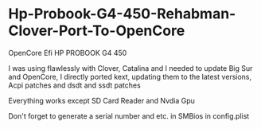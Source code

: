 # Hp-Probook-G4-450-Rehabman-Clover-Port-To-OpenCore
OpenCore Efi HP PROBOOK G4 450

I was using flawlessly with Clover, Catalina and I needed to update Big Sur and OpenCore, I directly ported kext, updating them to the latest versions, Acpi patches and dsdt and ssdt patches

Everything works except SD Card Reader and Nvdia Gpu

Don't forget to generate a serial number and etc. in SMBios in config.plist

